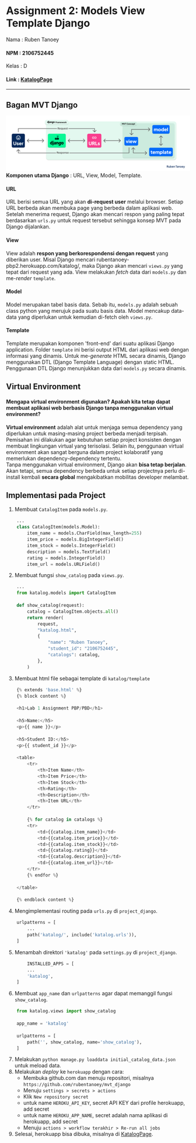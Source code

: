 # Assignment 2: Models View Template Django

Nama    : Ruben Tanoey
#### NPM     : 2106752445
Kelas   : D
#### Link    : [KatalogPage](https://rubentanoey-pbp2.herokuapp.com/katalog/)

___

## Bagan MVT Django
![diagram](/README_src/MVT_django.png)
**Komponen utama Django**  : URL, View, Model, Template.
#### URL
URL berisi semua URL yang akan **di-request user** melalui browser. Setiap URL berbeda akan membuka page yang berbeda dalam aplikasi web. Setelah menerima request, Django akan mencari respon yang paling tepat berdasarkan `urls.py` untuk request tersebut sehingga konsep MVT pada Django dijalankan.
#### View
View adalah **respon yang berkorespondensi dengan request** yang diberikan user. Misal Django mencari rubentanoey-pbp2.herokuapp.com/katalog/, maka Django akan mencari `views.py` yang tepat dari request yang ada. View melakukan *fetch* data dari `models.py` dan me-*render* `template`.
#### Model
Model merupakan tabel basis data. Sebab itu, `models.py` adalah sebuah class python yang merujuk pada suatu basis data. Model mencakup data-data yang diperlukan untuk kemudian di-fetch oleh `views.py`.
#### Template
Template merupakan komponen 'front-end' dari suatu aplikasi Django application. Folder `template` ini berisi output HTML dari aplikasi web dengan informasi yang dinamis. Untuk me-*generate* HTML secara dinamis, Django menggunakan DTL (Django Template Language) dengan static HTML. Penggunaan DTL Django menunjukkan data dari `models.py` secara dinamis.


## Virtual Environment
#### Mengapa virtual environment digunakan? Apakah kita tetap dapat membuat aplikasi web berbasis Django tanpa menggunakan virtual environment?
**Virtual environment** adalah alat untuk menjaga semua dependency yang diperlukan untuk masing-masing project berbeda menjadi terpisah. Pemisahan ini dilakukan agar kebutuhan setiap project konsisten dengan membuat lingkungan virtual yang terisolasi. Selain itu, penggunaan virtual environment akan sangat berguna dalam project kolaboratif yang memerlukan dependency-dependency tertentu. <br />
Tanpa menggunakan virtual environment, Django akan **bisa tetap berjalan**. Akan tetapi, semua dependency berbeda untuk setiap projectnya perlu di-install kembali **secara global** mengakibatkan mobilitas developer melambat.

## Implementasi pada Project
1.  Membuat `CatalogItem` pada `models.py`.
```python
    ...
    class CatalogItem(models.Model):
        item_name = models.CharField(max_length=255)
        item_price = models.BigIntegerField()
        item_stock = models.IntegerField()
        description = models.TextField()
        rating = models.IntegerField()
        item_url = models.URLField()
```
2.  Membuat fungsi `show_catalog` pada `views.py`.
```python
    ...
    from katalog.models import CatalogItem

    def show_catalog(request):
        catalog = CatalogItem.objects.all()
        return render(
            request,
            "katalog.html",
            {
                "name": "Ruben Tanoey",
                "student_id": "2106752445",
                "catalogs": catalog,
            },
        )
```
3. Membuat html file sebagai template di `katalog/template`
```python
    {% extends 'base.html' %}
    {% block content %}

    <h1>Lab 1 Assignment PBP/PBD</h1>

    <h5>Name:</h5>
    <p>{{ name }}</p>

    <h5>Student ID:</h5>
    <p>{{ student_id }}</p>

    <table>
        <tr>
            <th>Item Name</th>
            <th>Item Price</th>
            <th>Item Stock</th>
            <th>Rating</th>
            <th>Description</th>
            <th>Item URL</th>
        </tr>

        {% for catalog in catalogs %}
        <tr>
            <td>{{catalog.item_name}}</td>
            <td>{{catalog.item_price}}</td>
            <td>{{catalog.item_stock}}</td>
            <td>{{catalog.rating}}</td>
            <td>{{catalog.description}}</td>
            <td>{{catalog.item_url}}</td>
        </tr>
        {% endfor %}

    </table>

    {% endblock content %}
```
4. Mengimplementasi routing pada `urls.py` di `project_django`.
```python
    urlpatterns = [
        ...
        path('katalog/', include('katalog.urls')),
    ]
```
5. Menambah direktori `'katalog'` pada `settings.py` di `project_django`.
```python
        INSTALLED_APPS = [
        ...
        'katalog',
    ]
```
6. Membuat `app_name` dan `urlpatterns` agar dapat memanggil fungsi `show_catalog`.
```python
    from katalog.views import show_catalog

    app_name = 'katalog'

    urlpatterns = [
        path('', show_catalog, name='show_catalog'),
    ]
```
7. Melakukan `python manage.py loaddata initial_catalog_data.json` untuk meload data.
8. Melakukan *deploy* ke `herokuapp` dengan cara:
    - Membuka github.com dan menuju repositori, misalnya `https://github.com/rubentanoey/mvt_django`
    - Menuju `settings > secrets > actions`
    - Klik `New repository secret`
    - untuk name `HEROKU_API_KEY`, secret API KEY dari profile herokuapp, add secret
    - untuk name `HEROKU_APP_NAME`, secret adalah nama aplikasi di herokuapp, add secret
    - Menuju `actions > workflow terakhir > Re-run all jobs`
9. Selesai, herokuapp bisa dibuka, misalnya di [KatalogPage](https://rubentanoey-pbp2.herokuapp.com/katalog/).